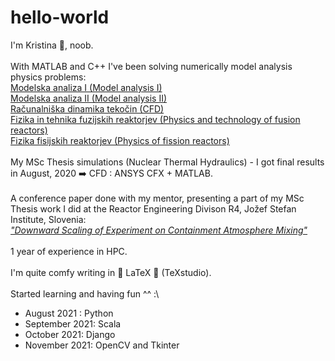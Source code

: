 # hello-world

I'm Kristina 👩, noob.\
\
With MATLAB and C++ I've been solving numerically model analysis physics problems:\
[Modelska analiza I (Model analysis I)](https://www.fmf.uni-lj.si/en/study-physics/programmes/2jet/2020/courses/1022/)\
[Modelska analiza II (Model analysis II)](https://www.fmf.uni-lj.si/en/study-physics/programmes/2jet/2020/courses/1023/)\
[Računalniška dinamika tekočin (CFD)](https://www.fmf.uni-lj.si/en/study-physics/programmes/2jet/2020/courses/1647/)\
[Fizika in tehnika fuzijskih reaktorjev (Physics and technology of fusion reactors)](https://www.fmf.uni-lj.si/en/study-physics/programmes/2jet/2021/courses/1016/)\
[Fizika fisijskih reaktorjev (Physics of fission reactors)](https://www.fmf.uni-lj.si/en/study-physics/programmes/2jet/2021/courses/1015/)\
\
My MSc Thesis simulations (Nuclear Thermal Hydraulics) - I got final results in August, 2020 ➡️ CFD : ANSYS CFX + MATLAB.\
\
A conference paper done with my mentor, presenting a part of my MSc Thesis work I did at the Reactor Engineering Divison R4, Jožef Stefan Institute, Slovenia:\
[*"Downward Scaling of Experiment on Containment Atmosphere Mixing"*](https://arhiv.djs.si/proc/nene2020/pdf/NENE2020_1805.pdf)\
\
1 year of experience in HPC.\
\
I'm quite comfy writing in 💙 LaTeX 💙 (TeXstudio).\
\
Started learning and having fun ^^ :\
* August 2021 : Python
* September 2021: Scala
* October 2021: Django
* November 2021: OpenCV and Tkinter
